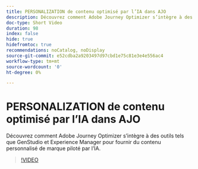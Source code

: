 ```yaml
---
title: PERSONALIZATION de contenu optimisé par l’IA dans AJO
description: Découvrez comment Adobe Journey Optimizer s’intègre à des outils tels que GenStudio et Experience Manager pour fournir du contenu personnalisé de marque piloté par l’IA.
doc-type: Short Video
duration: 98
index: false
hide: true
hidefromtoc: true
recommendations: noCatalog, noDisplay
source-git-commit: e52cdba2a9203497d97cbd1e75c81e3e4e556ac4
workflow-type: tm+mt
source-wordcount: '0'
ht-degree: 0%

---
```



# PERSONALIZATION de contenu optimisé par l’IA dans AJO

Découvrez comment Adobe Journey Optimizer s’intègre à des outils tels que GenStudio et Experience Manager pour fournir du contenu personnalisé de marque piloté par l’IA.

<!-- 62_S520_3442520_97_aipowered-content-personalization-in-ajo -->
>[!VIDEO](https://video.tv.adobe.com/v/3458183/?learn=on&enablevpops=true)
